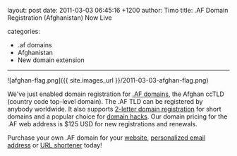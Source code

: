 layout: post
date: 2011-03-03 06:45:16 +1200
author: Timo
title: .AF Domain Registration (Afghanistan) Now Live

categories:
  - .af domains
  - Afghanistan
  - New domain extension

----

![afghan-flag.png]({{ site.images_url }}/2011-03-03-afghan-flag.png)

We've just enabled domain registration for [.AF domains](https://iwantmyname.com/domains/af-afghan-domain-name-registration-for-afghanistan), the Afghan ccTLD (country code top-level domain). The .AF TLD can be registered by anybody worldwide. It also supports [2-letter domain registration](https://iwantmyname.com/short-domain-search) for short domains and a popular choice for [domain hacks](https://iwantmyname.com/blog/2009/05/how-to-find-a-domain-hack.html). Our domain pricing for the .AF web address is $125 USD for new registrations and renewals.

Purchase your own .AF domain for your [website](https://iwantmyname.com/services/website-builder/), [personalized email address](https://iwantmyname.com/services/email-hosting/) or [URL shortener](https://iwantmyname.com/services/url-shortener/) today!
